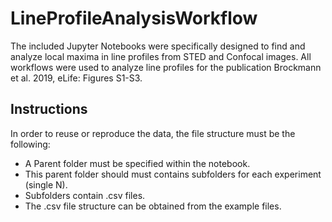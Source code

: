 LineProfileAnalysisWorkflow
==========

The included Jupyter Notebooks were specifically designed to find and analyze local maxima in line profiles from STED and Confocal images.
All workflows were used to analyze line profiles for the publication Brockmann et al. 2019, eLife: Figures S1-S3.


Instructions
-------
In order to reuse or reproduce the data, the file structure must be the following:

- A Parent folder must be specified within the notebook.
- This parent folder should must contains subfolders for each experiment (single N).
- Subfolders contain .csv files.
- The .csv file structure can be obtained from the example files.  
